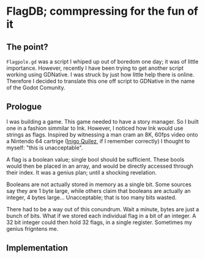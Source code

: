 # FlagDB; commpressing for the fun of it

## The point?
`Flagpole.gd` was a script I whiped up out of boredom one day; it was of little importance. However, recently I have been trying to get another script working using GDNative. I was struck by just how little help there is online. Therefore I decided to translate this one off script to GDNative in the name of the Godot Comunity. 

## Prologue
I was building a game. This game needed to have a story manager. So I built one in a fashion simmilar to Ink. However, I noticed how Ink would use strings as flags. Inspired by witnessing a man cram an 8K, 60fps video onto a Nintendo 64 cartrige ([Inigo Quilez](https://www.youtube.com/c/InigoQuilez), if I remember correctly) I thought to myself: "this is unacceptable".

A flag is a boolean value; single bool should be sufficient. These bools would then be placed in an array, and would be directly accessed through their index. It was a genius plan; until a shocking revelation.

Booleans are not actually stored in memory as a single bit. Some sources say they are 1 byte large, while others claim that booleans are actually an integer, 4 bytes large... Unacceptable; that is too many bits wasted.

There had to be a way out of this conundrum. Wait a minute, bytes are just a bunch of bits. What if we stored each individual flag in a bit of an integer. A 32 bit integer could then hold 32 flags, in a single register. Sometimes my genius frigntens me.

## Implementation


